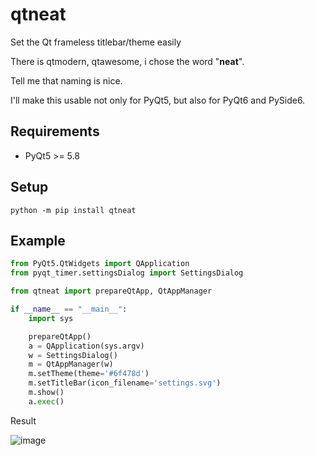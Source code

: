 # qtneat
Set the Qt frameless titlebar/theme easily

There is qtmodern, qtawesome, i chose the word "<b>neat</b>".

Tell me that naming is nice.

I'll make this usable not only for PyQt5, but also for PyQt6 and PySide6.

## Requirements
* PyQt5 >= 5.8

## Setup
`python -m pip install qtneat`

## Example
```python
from PyQt5.QtWidgets import QApplication
from pyqt_timer.settingsDialog import SettingsDialog

from qtneat import prepareQtApp, QtAppManager

if __name__ == "__main__":
    import sys

    prepareQtApp()
    a = QApplication(sys.argv)
    w = SettingsDialog()
    m = QtAppManager(w)
    m.setTheme(theme='#6f478d')
    m.setTitleBar(icon_filename='settings.svg')
    m.show()
    a.exec()
```

Result

![image](https://user-images.githubusercontent.com/55078043/175795922-2239ee56-b514-46f4-9a2c-849e419a1c8f.png)
